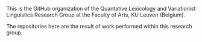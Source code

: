 This is the GitHub organization of the Quantative Lexicology and Variationist Linguistics Research Group at the Faculty of Arts, KU Leuven (Belgium).

The repositories here are the result of work performed within this research group.

